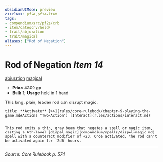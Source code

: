 ```yaml
---
obsidianUIMode: preview
cssclass: pf2e,pf2e-item
tags:
- compendium/src/pf2e/crb
- item/category/held/
- trait/abjuration
- trait/magical
aliases: ["Rod of Negation"]
---
```

# Rod of Negation *Item 14*  
[abjuration](abjuration.md "Abjuration School Trait")  [magical](magical.md "Magical Item Trait")  

- **Price** 4300 gp
- **Bulk** 1; **Usage** held in 1 hand

This long, plain, leaden rod can disrupt magic.

```ad-embed-ability
title: **Activate** [>>](rules/core-rulebook/chapter-9-playing-the-game.md#Actions "Two-Action") [Interact](rules/actions/interact.md)


This rod emits a thin, gray beam that negates a spell or magic item, casting a 6th-level [dispel magic](compendium/spells/dispel-magic.md) spell with a counteract modifier of +23. Once activated, the rod can't be activated again for `2d6` hours.
```


---
*Source: Core Rulebook p. 574*